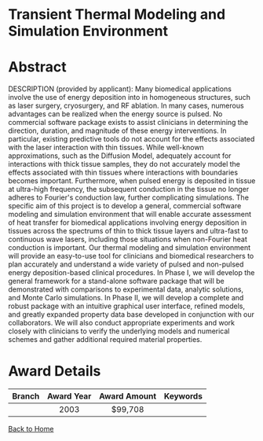 
Transient Thermal Modeling and Simulation Environment
=====================================================

# Abstract


DESCRIPTION (provided by applicant): Many biomedical applications involve the use of energy deposition into in homogeneous structures, such as laser surgery, cryosurgery, and RF ablation. In many cases, numerous advantages can be realized when the energy source is pulsed. No commercial software package exists to assist clinicians in determining the direction, duration, and magnitude of these energy interventions. In particular, existing predictive tools do not account for the effects associated with the laser interaction with thin tissues. While well-known approximations, such as the Diffusion Model, adequately account for interactions with thick tissue samples, they do not accurately model the effects associated with thin tissues where interactions with boundaries becomes important. Furthermore, when pulsed energy is deposited in tissue at ultra-high frequency, the subsequent conduction in the tissue no longer adheres to Fourier's conduction law, further complicating simulations. The specific aim of this project is to develop a general, commercial software modeling and simulation environment that will enable accurate assessment of heat transfer for biomedical applications involving energy deposition in tissues across the spectrums of thin to thick tissue layers and ultra-fast to continuous wave lasers, including those situations when non-Fourier heat conduction is important. Our thermal modeling and simulation environment will provide an easy-to-use tool for clinicians and biomedical researchers to plan accurately and understand a wide variety of pulsed and non-pulsed energy deposition-based clinical procedures. In Phase I, we will develop the general framework for a stand-alone software package that will be demonstrated with comparisons to experimental data, analytic solutions, and Monte Carlo simulations. In Phase II, we will develop a complete and robust package with an intuitive graphical user interface, refined models, and greatly expanded property data base developed in conjunction with our collaborators. We will also conduct appropriate experiments and work closely with clinicians to verify the underlying models and numerical schemes and gather additional required material properties.  

# Award Details

|Branch|Award Year|Award Amount|Keywords|
| :---: | :---: | :---: | :---: |
||2003|$99,708||
  
  


[Back to Home](https://github.com/chrischow/dod_sbir_awards/JH/#2580)